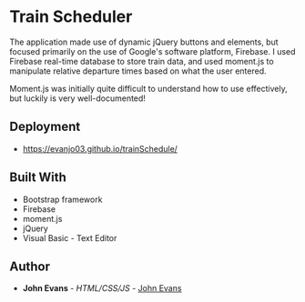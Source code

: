 # Train Scheduler
 
The application made use of dynamic jQuery buttons and elements, but focused primarily on the use of Google's software platform, Firebase.  I used Firebase real-time database to store train data, and used moment.js to manipulate relative departure times based on what the user entered.

Moment.js was initially quite difficult to understand how to use effectively, but luckily is very well-documented!
 
## Deployment
* https://evanjo03.github.io/trainSchedule/

## Built With
* Bootstrap framework
* Firebase
* moment.js
* jQuery
* Visual Basic - Text Editor
 
## Author
* **John Evans** - *HTML/CSS/JS* - [John Evans](https://github.com/evanjo03)
